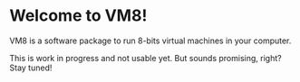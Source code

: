 # Welcome to VM8!

VM8 is a software package to run 8-bits virtual machines in your computer. 

This is work in progress and not usable yet. But sounds promising, right? Stay tuned!

